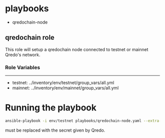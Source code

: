 # playbooks
- qredochain-node

## qredochain role

This role will setup a qredochain node connected to testnet or mainnet Qredo's network.

### Role Variables
--------------
- testnet: ../inventory/env/testnet/group_vars/all.yml
- mainnet: ../inventory/env/mainnet/group_vars/all.yml

# Running the playbook

``` sh
ansible-playbook -i env/testnet playbooks/qredochain-node.yaml --extra-vars "qredochain_snapshot_auth=<VALUE>"
```

*<VALUE>* must be replaced with the secret given by Qredo.
